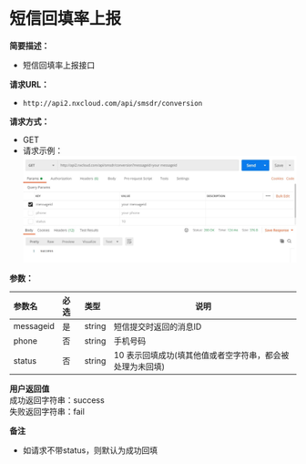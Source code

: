 # 短信回填率上报

**简要描述：** 

- 短信回填率上报接口

**请求URL：** 
- ` http://api2.nxcloud.com/api/smsdr/conversion `
  
**请求方式：**
- GET 
- 请求示例：
![postman examples](https://github.com/nxtele/http-api-document/blob/main/shortLink.jpg)

**参数：** 

|参数名|必选|类型|说明|
|:----    |:---|:----- |-----   |
|messageid |是  |string |短信提交时返回的消息ID   |
|phone |否  |string | 手机号码    |
|status     |否  |string | 10 表示回填成功(填其他值或者空字符串，都会被处理为未回填)    |

 **用户返回值**  
成功返回字符串：success  
失败返回字符串：fail

 **备注** 

- 如请求不带status，则默认为成功回填
